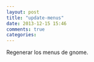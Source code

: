 ```yaml
---
layout: post
title: "update-menus"
date: 2013-12-15 15:46
comments: true
categories: 
---
```

Regenerar los menus de gnome.

